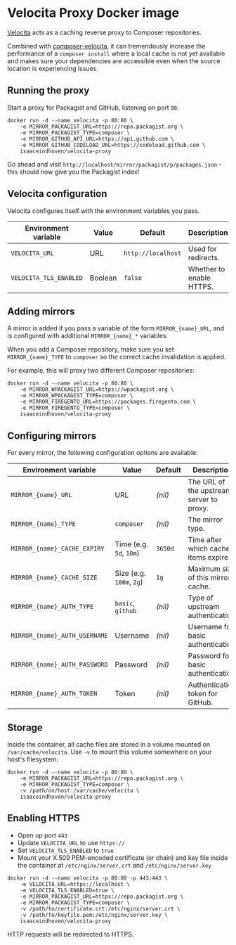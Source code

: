 # Velocita Proxy Docker image

[Velocita](https://github.com/isaaceindhoven/velocita-proxy) acts as a caching reverse proxy to Composer repositories.

Combined with [composer-velocita](https://github.com/isaaceindhoven/composer-velocita), it can tremendously increase the
performance of a `composer install` where a local cache is not yet available and makes sure your dependencies are
accessible even when the source location is experiencing issues.

## Running the proxy

Start a proxy for Packagist and GitHub, listening on port `80`:

```
docker run -d --name velocita -p 80:80 \
    -e MIRROR_PACKAGIST_URL=https://repo.packagist.org \
    -e MIRROR_PACKAGIST_TYPE=composer \
    -e MIRROR_GITHUB_API_URL=https://api.github.com \
    -e MIRROR_GITHUB_CODELOAD_URL=https://codeload.github.com \
    isaaceindhoven/velocita-proxy
```

Go ahead and visit `http://localhost/mirror/packagist/p/packages.json` - this should now give you the Packagist index!

## Velocita configuration

Velocita configures itself with the environment variables you pass.

| Environment variable   | Value    | Default            | Description              |
| ---------------------- | -------- | ------------------ | ------------------------ |
| `VELOCITA_URL`         | URL      | `http://localhost` | Used for redirects.      |
| `VELOCITA_TLS_ENABLED` | Boolean  | `false`            | Whether to enable HTTPS. |

## Adding mirrors

A mirror is added if you pass a variable of the form `MIRROR_{name}_URL`, and is configured with additional
`MIRROR_{name}_*` variables.

When you add a Composer repository, make sure you set `MIRROR_{name}_TYPE` to `composer` so the correct cache
invalidation is applied.

For example, this will proxy two different Composer repositories:

```
docker run -d --name velocita -p 80:80 \
    -e MIRROR_WPACKAGIST_URL=https://wpackagist.org \
    -e MIRROR_WPACKAGIST_TYPE=composer \
    -e MIRROR_FIREGENTO_URL=https://packages.firegento.com \
    -e MIRROR_FIREGENTO_TYPE=composer \
    isaaceindhoven/velocita-proxy
```

## Configuring mirrors

For every mirror, the following configuration options are available:

| Environment variable          | Value                    | Default | Description                              |
| ----------------------------- | ------------------------ | ------- | ---------------------------------------- |
| `MIRROR_{name}_URL`           | URL                      | _(nil)_ | The URL of the upstream server to proxy. |
| `MIRROR_{name}_TYPE`          | `composer`               | _(nil)_ | The mirror type.                         |
| `MIRROR_{name}_CACHE_EXPIRY`  | Time (e.g. `5d`, `10m`)  | `3650d` | Time after which cached items expire.    |
| `MIRROR_{name}_CACHE_SIZE`    | Size (e.g. `100m`, `2g`) | `1g`    | Maximum size of this mirror's cache.     |
| `MIRROR_{name}_AUTH_TYPE`     | `basic`, `github`        | _(nil)_ | Type of upstream authentication.         |
| `MIRROR_{name}_AUTH_USERNAME` | Username                 | _(nil)_ | Username for basic authentication.       |
| `MIRROR_{name}_AUTH_PASSWORD` | Password                 | _(nil)_ | Password for basic authentication.       |
| `MIRROR_{name}_AUTH_TOKEN`    | Token                    | _(nil)_ | Authentication token for GitHub.         |

## Storage

Inside the container, all cache files are stored in a volume mounted on `/var/cache/velocita`. Use `-v` to mount this
volume somewhere on your host's filesystem:

```
docker run -d --name velocita -p 80:80 \
    -e MIRROR_PACKAGIST_URL=https://repo.packagist.org \
    -e MIRROR_PACKAGIST_TYPE=composer \
    -v /path/on/host:/var/cache/velocita \
    isaaceindhoven/velocita-proxy
```

## Enabling HTTPS

* Open up port `443`
* Update `VELOCITA_URL` to use `https://`
* Set `VELOCITA_TLS_ENABLED` to `true`
* Mount your X.509 PEM-encoded certificate (or chain) and key file inside the container at `/etc/nginx/server.crt` and
  `/etc/nginx/server.key`

```
docker run -d --name velocita -p 80:80 -p 443:443 \
    -e VELOCITA_URL=https://localhost \
    -e VELOCITA_TLS_ENABLED=true \
    -e MIRROR_PACKAGIST_URL=https://repo.packagist.org \
    -e MIRROR_PACKAGIST_TYPE=composer \
    -v /path/to/certificate.crt:/etc/nginx/server.crt \
    -v /path/to/keyfile.pem:/etc/nginx/server.key \
    isaaceindhoven/velocita-proxy
```

HTTP requests will be redirected to HTTPS.
